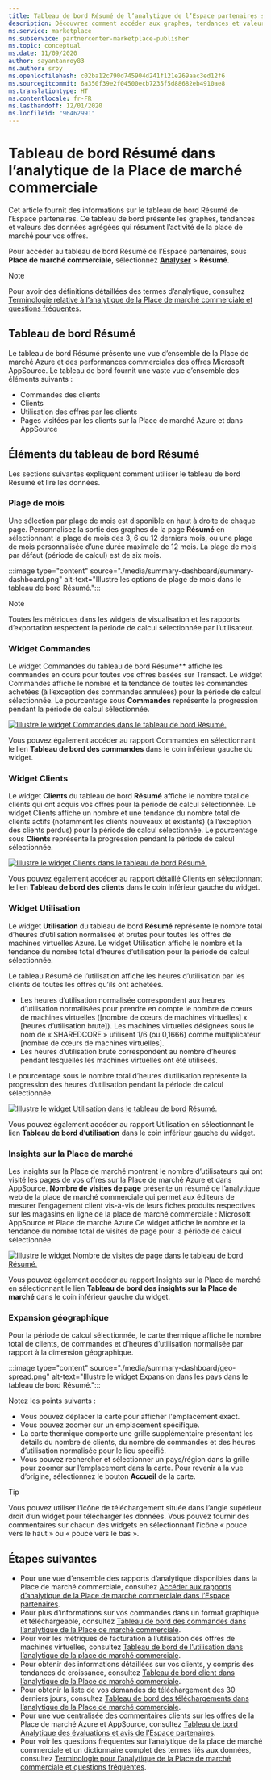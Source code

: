 ```yaml
---
title: Tableau de bord Résumé de l’analytique de l’Espace partenaires sur la place de marché commerciale
description: Découvrez comment accéder aux graphes, tendances et valeurs des données agrégées qui résument l’activité de la place de marché dans le tableau de bord Résumé de l’Espace partenaires.
ms.service: marketplace
ms.subservice: partnercenter-marketplace-publisher
ms.topic: conceptual
ms.date: 11/09/2020
author: sayantanroy83
ms.author: sroy
ms.openlocfilehash: c02ba12c790d745904d241f121e269aac3ed12f6
ms.sourcegitcommit: 6a350f39e2f04500ecb7235f5d88682eb4910ae8
ms.translationtype: HT
ms.contentlocale: fr-FR
ms.lasthandoff: 12/01/2020
ms.locfileid: "96462991"
---
```

# <a name="summary-dashboard-in-commercial-marketplace-analytics"></a>Tableau de bord Résumé dans l’analytique de la Place de marché commerciale

Cet article fournit des informations sur le tableau de bord Résumé de l’Espace partenaires. Ce tableau de bord présente les graphes, tendances et valeurs des données agrégées qui résument l’activité de la place de marché pour vos offres.

Pour accéder au tableau de bord Résumé de l’Espace partenaires, sous **Place de marché commerciale**, sélectionnez **[Analyser](https://partner.microsoft.com/dashboard/commercial-marketplace/analytics/summary)**  > **Résumé**.

>[!NOTE]
> Pour avoir des définitions détaillées des termes d’analytique, consultez [Terminologie relative à l’analytique de la Place de marché commerciale et questions fréquentes](./analytics-faq.md).

## <a name="summary-dashboard"></a>Tableau de bord Résumé

Le tableau de bord Résumé présente une vue d’ensemble de la Place de marché Azure et des performances commerciales des offres Microsoft AppSource. Le tableau de bord fournit une vaste vue d’ensemble des éléments suivants :

- Commandes des clients
- Clients
- Utilisation des offres par les clients
- Pages visitées par les clients sur la Place de marché Azure et dans AppSource

## <a name="elements-of-the-summary-dashboard"></a>Éléments du tableau de bord Résumé

Les sections suivantes expliquent comment utiliser le tableau de bord Résumé et lire les données.

### <a name="month-range"></a>Plage de mois

Une sélection par plage de mois est disponible en haut à droite de chaque page. Personnalisez la sortie des graphes de la page **Résumé** en sélectionnant la plage de mois des 3, 6 ou 12 derniers mois, ou une plage de mois personnalisée d’une durée maximale de 12 mois. La plage de mois par défaut (période de calcul) est de six mois.

:::image type="content" source="./media/summary-dashboard/summary-dashboard.png" alt-text="Illustre les options de plage de mois dans le tableau de bord Résumé.":::

> [!NOTE]
> Toutes les métriques dans les widgets de visualisation et les rapports d’exportation respectent la période de calcul sélectionnée par l’utilisateur.

### <a name="orders-widget"></a>Widget Commandes

Le widget Commandes du tableau de bord Résumé** affiche les commandes en cours pour toutes vos offres basées sur Transact. Le widget Commandes affiche le nombre et la tendance de toutes les commandes achetées (à l’exception des commandes annulées) pour la période de calcul sélectionnée. Le pourcentage sous **Commandes** représente la progression pendant la période de calcul sélectionnée.

[![Illustre le widget Commandes dans le tableau de bord Résumé.](./media/summary-dashboard/orders-widget.png)](./media/summary-dashboard/orders-widget.png#lightbox)


Vous pouvez également accéder au rapport Commandes en sélectionnant le lien **Tableau de bord des commandes** dans le coin inférieur gauche du widget.

### <a name="customers-widget"></a>Widget Clients

Le widget **Clients** du tableau de bord **Résumé** affiche le nombre total de clients qui ont acquis vos offres pour la période de calcul sélectionnée. Le widget Clients affiche un nombre et une tendance du nombre total de clients actifs (notamment les clients nouveaux et existants) (à l’exception des clients perdus) pour la période de calcul sélectionnée. Le pourcentage sous **Clients** représente la progression pendant la période de calcul sélectionnée.

[![Illustre le widget Clients dans le tableau de bord Résumé.](./media/summary-dashboard/customers-widget.png)](./media/summary-dashboard/customers-widget.png#lightbox)

Vous pouvez également accéder au rapport détaillé Clients en sélectionnant le lien **Tableau de bord des clients** dans le coin inférieur gauche du widget.

### <a name="usage-widget"></a>Widget Utilisation

Le widget **Utilisation** du tableau de bord **Résumé** représente le nombre total d’heures d’utilisation normalisée et brutes pour toutes les offres de machines virtuelles Azure. Le widget Utilisation affiche le nombre et la tendance du nombre total d’heures d’utilisation pour la période de calcul sélectionnée.

Le tableau Résumé de l’utilisation affiche les heures d’utilisation par les clients de toutes les offres qu’ils ont achetées.

- Les heures d’utilisation normalisée correspondent aux heures d’utilisation normalisées pour prendre en compte le nombre de cœurs de machines virtuelles ([nombre de cœurs de machines virtuelles] x [heures d’utilisation brute]). Les machines virtuelles désignées sous le nom de « SHAREDCORE » utilisent 1/6 (ou 0,1666) comme multiplicateur [nombre de cœurs de machines virtuelles].
- Les heures d’utilisation brute correspondent au nombre d’heures pendant lesquelles les machines virtuelles ont été utilisées.

Le pourcentage sous le nombre total d’heures d’utilisation représente la progression des heures d’utilisation pendant la période de calcul sélectionnée.

[![Illustre le widget Utilisation dans le tableau de bord Résumé.](./media/summary-dashboard/usage-widget.png)](./media/summary-dashboard/usage-widget.png#lightbox)

Vous pouvez également accéder au rapport Utilisation en sélectionnant le lien **Tableau de bord d’utilisation** dans le coin inférieur gauche du widget.

### <a name="marketplace-insights"></a>Insights sur la Place de marché

Les insights sur la Place de marché montrent le nombre d’utilisateurs qui ont visité les pages de vos offres sur la Place de marché Azure et dans AppSource. **Nombre de visites de page** présente un résumé de l’analytique web de la place de marché commerciale qui permet aux éditeurs de mesurer l’engagement client vis-à-vis de leurs fiches produits respectives sur les magasins en ligne de la place de marché commerciale : Microsoft AppSource et Place de marché Azure Ce widget affiche le nombre et la tendance du nombre total de visites de page pour la période de calcul sélectionnée.

[![Illustre le widget Nombre de visites de page dans le tableau de bord Résumé.](./media/summary-dashboard/page-visit-count.png)](./media/summary-dashboard/page-visit-count.png#lightbox)

Vous pouvez également accéder au rapport Insights sur la Place de marché en sélectionnant le lien **Tableau de bord des insights sur la Place de marché** dans le coin inférieur gauche du widget.

### <a name="geographical-spread"></a>Expansion géographique

Pour la période de calcul sélectionnée, le carte thermique affiche le nombre total de clients, de commandes et d’heures d’utilisation normalisée par rapport à la dimension géographique.

:::image type="content" source="./media/summary-dashboard/geo-spread.png" alt-text="Illustre le widget Expansion dans les pays dans le tableau de bord Résumé.":::

Notez les points suivants :

- Vous pouvez déplacer la carte pour afficher l'emplacement exact.
- Vous pouvez zoomer sur un emplacement spécifique.
- La carte thermique comporte une grille supplémentaire présentant les détails du nombre de clients, du nombre de commandes et des heures d’utilisation normalisée pour le lieu spécifié.
- Vous pouvez rechercher et sélectionner un pays/région dans la grille pour zoomer sur l’emplacement dans la carte. Pour revenir à la vue d’origine, sélectionnez le bouton **Accueil** de la carte.

> [!TIP]
> Vous pouvez utiliser l’icône de téléchargement située dans l’angle supérieur droit d’un widget pour télécharger les données. Vous pouvez fournir des commentaires sur chacun des widgets en sélectionnant l’icône « pouce vers le haut » ou « pouce vers le bas ».

## <a name="next-steps"></a>Étapes suivantes

- Pour une vue d’ensemble des rapports d’analytique disponibles dans la Place de marché commerciale, consultez [Accéder aux rapports d’analytique de la Place de marché commerciale dans l’Espace partenaires](./partner-center-portal/analytics.md).
- Pour plus d’informations sur vos commandes dans un format graphique et téléchargeable, consultez [Tableau de bord des commandes dans l’analytique de la Place de marché commerciale](orders-dashboard.md).
- Pour voir les métriques de facturation à l’utilisation des offres de machines virtuelles, consultez [Tableau de bord de l’utilisation dans l’analytique de la place de marché commerciale](usage-dashboard.md).
- Pour obtenir des informations détaillées sur vos clients, y compris des tendances de croissance, consultez [Tableau de bord client dans l’analytique de la Place de marché commerciale](customer-dashboard.md).
- Pour obtenir la liste de vos demandes de téléchargement des 30 derniers jours, consultez [Tableau de bord des téléchargements dans l’analytique de la Place de marché commerciale](./partner-center-portal/downloads-dashboard.md).
- Pour une vue centralisée des commentaires clients sur les offres de la Place de marché Azure et AppSource, consultez [Tableau de bord Analytique des évaluations et avis de l’Espace partenaires](./partner-center-portal/ratings-reviews.md).
- Pour voir les questions fréquentes sur l’analytique de la place de marché commerciale et un dictionnaire complet des termes liés aux données, consultez [Terminologie pour l’analytique de la Place de marché commerciale et questions fréquentes](./analytics-faq.md).
